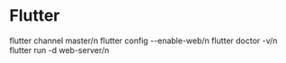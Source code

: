 # Flutter
flutter channel master/n
flutter config --enable-web/n
flutter doctor -v/n
flutter run -d web-server/n
